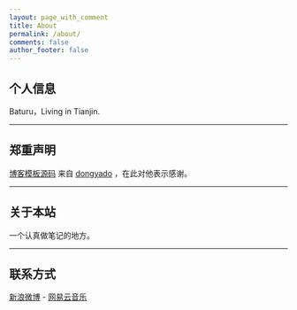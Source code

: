 ```yaml
---
layout: page_with_comment
title: About
permalink: /about/
comments: false
author_footer: false
---
```


## 个人信息
Baturu，Living in Tianjin.

***

## 郑重声明
[博客模板源码][] 来自 [dongyado][] ，在此对他表示感谢。

---

## 关于本站
一个认真做笔记的地方。

---

## 联系方式
[新浪微博][] - [网易云音乐][]


[博客模板源码]: https://github.com/dongyado/dongyado.github.io
[dongyado]: http://dongyado.com/
[新浪微博]: https://weibo.com/GhostPioneer
[网易云音乐]: https://music.163.com/#/user/home?id=60625289

[Jcseg@github]: https://github.com/lionsoul2014/jcseg
[Jcseg@osc]: http://git.oschina.net/lionsoul/jcseg
[ip2region@github]: https://github.com/lionsoul2014/ip2region
[ip2region@osc]: http://git.oschina.net/lionsoul/ip2region
